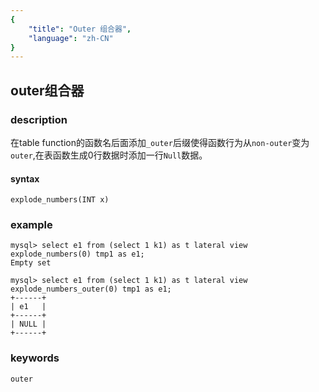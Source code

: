 ```yaml
---
{
    "title": "Outer 组合器",
    "language": "zh-CN"
}
---
```


<!--
Licensed to the Apache Software Foundation (ASF) under one
or more contributor license agreements.  See the NOTICE file
distributed with this work for additional information
regarding copyright ownership.  The ASF licenses this file
to you under the Apache License, Version 2.0 (the
"License"); you may not use this file except in compliance
with the License.  You may obtain a copy of the License at

  http://www.apache.org/licenses/LICENSE-2.0

Unless required by applicable law or agreed to in writing,
software distributed under the License is distributed on an
"AS IS" BASIS, WITHOUT WARRANTIES OR CONDITIONS OF ANY
KIND, either express or implied.  See the License for the
specific language governing permissions and limitations
under the License.
-->

## outer组合器

### description

在table function的函数名后面添加`_outer`后缀使得函数行为从`non-outer`变为`outer`,在表函数生成0行数据时添加一行`Null`数据。
#### syntax
`explode_numbers(INT x)`

### example

```
mysql> select e1 from (select 1 k1) as t lateral view explode_numbers(0) tmp1 as e1;
Empty set

mysql> select e1 from (select 1 k1) as t lateral view explode_numbers_outer(0) tmp1 as e1;
+------+
| e1   |
+------+
| NULL |
+------+
```
### keywords

    outer
